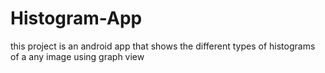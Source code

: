 # Histogram-App
this project is an android app that shows the different types of histograms of a any image using graph view 
